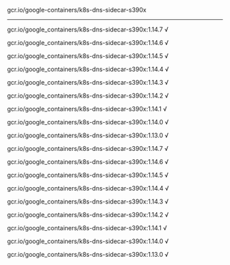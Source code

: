 gcr.io/google-containers/k8s-dns-sidecar-s390x 

----
gcr.io/google_containers/k8s-dns-sidecar-s390x:1.14.7 √

gcr.io/google_containers/k8s-dns-sidecar-s390x:1.14.6 √

gcr.io/google_containers/k8s-dns-sidecar-s390x:1.14.5 √

gcr.io/google_containers/k8s-dns-sidecar-s390x:1.14.4 √

gcr.io/google_containers/k8s-dns-sidecar-s390x:1.14.3 √

gcr.io/google_containers/k8s-dns-sidecar-s390x:1.14.2 √

gcr.io/google_containers/k8s-dns-sidecar-s390x:1.14.1 √

gcr.io/google_containers/k8s-dns-sidecar-s390x:1.14.0 √

gcr.io/google_containers/k8s-dns-sidecar-s390x:1.13.0 √

gcr.io/google_containers/k8s-dns-sidecar-s390x:1.14.7 √

gcr.io/google_containers/k8s-dns-sidecar-s390x:1.14.6 √

gcr.io/google_containers/k8s-dns-sidecar-s390x:1.14.5 √

gcr.io/google_containers/k8s-dns-sidecar-s390x:1.14.4 √

gcr.io/google_containers/k8s-dns-sidecar-s390x:1.14.3 √

gcr.io/google_containers/k8s-dns-sidecar-s390x:1.14.2 √

gcr.io/google_containers/k8s-dns-sidecar-s390x:1.14.1 √

gcr.io/google_containers/k8s-dns-sidecar-s390x:1.14.0 √

gcr.io/google_containers/k8s-dns-sidecar-s390x:1.13.0 √


